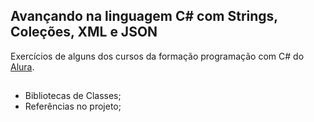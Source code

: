 ## Avançando na linguagem C# com Strings, Coleções, XML e JSON

Exercícios de alguns dos cursos da formação programação com C# do [Alura](https://alura.com.br).

##

- Bibliotecas de Classes;
- Referências no projeto;
